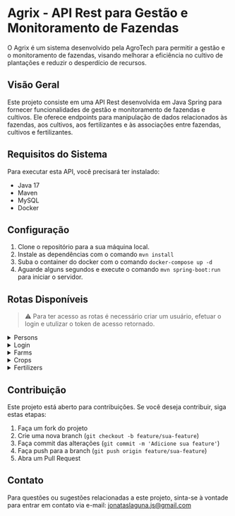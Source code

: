 # Agrix - API Rest para Gestão e Monitoramento de Fazendas

O Agrix é um sistema desenvolvido pela AgroTech para permitir a gestão e o monitoramento de fazendas, visando melhorar a eficiência no cultivo de plantações e reduzir o desperdício de recursos.

## Visão Geral

Este projeto consiste em uma API Rest desenvolvida em Java Spring para fornecer funcionalidades de gestão e monitoramento de fazendas e cultivos. Ele oferece endpoints para manipulação de dados relacionados às fazendas, aos cultivos, aos fertilizantes e às associações entre fazendas, cultivos e fertilizantes.

## Requisitos do Sistema

Para executar esta API, você precisará ter instalado:

- Java 17
- Maven
- MySQL
- Docker

## Configuração

1. Clone o repositório para a sua máquina local.
2. Instale as dependências com o comando `mvn install`
4. Suba o container do docker com o comando `docker-compose up -d`
5. Aguarde alguns segundos e execute o comando `mvn spring-boot:run` para iniciar o servidor.

## Rotas Disponíveis

> ⚠️  Para ter acesso as rotas é necessário criar um usuário, efetuar o login e utulizar o token de acesso retornado.

<details>
  
<summary>Persons</summary>
  
#### Criar Usuário:

- Endpoint: `POST /persons`
- **Exemplo de requisição:**

  ```json
  {
    "username": "hari_seldon",
    "password": "12069",
    "role": "ADMIN"
  }
  ```
- **Exemplo de resposta:**

   ```json
   {
     "id": 2,
     "username": "hari_seldon",
     "password": "12069",
     "role": "ADMIN"
   }
   
</details>

<details>
  
<summary>Login</summary>

- Endpoint: `POST /auth/login`
- **Exemplo de requisição:**

  ```json
   {
     "username": "hari_seldon",
     "password": "12069"
   }
  ```
- **Exemplo de resposta:**

  ```json
  {
    "token": "eyJhbGciOiJIUzI1NiIsInR5cCI6IkpXVCJ9.eyJzdWIiOiJoYXJ..."
  }
  ```
  
  
</details>

<details>
<summary>Farms</summary>
  
#### Criar Fazenda:

- Endpoint: `POST /farms`
- **Exemplo de requisição:**
  
  ```json
  {
    "name": "Fazendinha",
    "size": 5
  }
  ```

- **Exemplo de resposta:**

  ```json
  {
    "id": 1,
    "name": "Fazendinha",
    "size": 5
  }

  ```
#### Listar Fazendas:

  - Endpoint: `GET /farms`
  - **Exemplo de resposta:**

    ```json
    [
      {
        "id": 1,
        "name": "Fazendinha",
        "size": 5.0
      },
      {
        "id": 2,
        "name": "Fazenda do Júlio",
        "size": 2.5
      }
    ]
    ```

#### Encontrar Fazenda Por ID:

  - Endpoint: `GET /farms/{id}`
  - **Exemplo de resposta:**

    ```json
    {
      "id": 3,
      "name": "My Cabbages!",
      "size": 3.49
    }
    ```
#### Listar Cultivos de uma Fazenda:

  - Endpoint: `GET /farms/{farmId}/crops`
  - **Exemplo de resposta: (para `/farms/1/crops`)**

    ```json
    [
      {
        "id": 1,
        "name": "Couve-flor",
        "plantedArea": 5.43,
        "plantedDate": "2022-12-05",
        "harvestDate": "2023-06-08",
        "farmId": 1
      },
      {
        "id": 2,
        "name": "Alface",
        "plantedArea": 21.3,
        "plantedDate": "2022-02-15",
        "harvestDate": "2023-02-20",
        "farmId": 1
      }
    ]
    ```
</details>

<details>
<summary>Crops</summary>

#### Criar Cultivo:

  - Endpoint: `POST /farms/{farmId}/crops`
  - **Exemplo de requisição:**

    ```json
    {
      "name": "Couve-flor",
      "plantedArea": 5.43,
      "plantedDate": "2022-12-05",
      "harvestDate": "2023-06-08"
    }
    ```

 - **Exemplo de resposta:**

    ```json
    {
      "id": 1,
      "name": "Couve-flor",
      "plantedArea": 5.43,
      "plantedDate": "2022-12-05",
      "harvestDate": "2023-06-08",
      "farmId": 1
    }
    ```
    
#### Encontrar Cultivo Por ID:

   - Endpoint: `GET /crops/{id}`
   - **Exemplo de resposta: (para `/crops/3`)**

	   ```json
	   {
	     "id": 3,
	     "name": "Tomate",
	     "plantedArea": 1.9,
	     "plantedDate": "2023-05-22",
	     "harvestDate": "2024-01-10",
	     "farmId": 2
	   }
	   ```

#### Pesquisar Cultivos por Intervalo de Datas:

  - Endpoint: `GET /crops/search?start={startDate}&end={endDate}`
  - Exemplo de resposta: (para /crops/search?start=2023-01-07&end=2024-01-10)

    ```json
    [
      {
        "id": 1,
        "name": "Couve-flor",
        "plantedArea": 5.43,
        "plantedDate": "2022-02-15",
        "harvestDate": "2023-02-20",
        "farmId": 1
      },
      {
        "id": 3,
        "name": "Tomate",
        "plantedArea": 1.9,
        "plantedDate": "2023-05-22",
        "harvestDate": "2024-01-10",
        "farmId": 2
      }
    ]
    ```
</details>

<details>
<summary>Fertilizers</summary>

#### Criar Fertilizante:

   - Endpoint: `POST /fertilizers`
   - **Exemplo de requisição:**

	  ```json
	  {
	    "name": "Compostagem",
	    "brand": "Feita em casa",
	    "composition": "Restos de alimentos"
	  }
	  ```

   - **Exemplo de resposta:**

	   ```json
	    {
	      "id": 1,
	      "name": "Compostagem",
	      "brand": "Feita em casa",
	      "composition": "Restos de alimentos"
	    }
	   ```

#### Listar Fertilizantes:

  - Endpoint: `GET /fertilizers`
  - **Exemplo de resposta:**

	   ```json
	    [
	      {
	        "id": 1,
	        "name": "Compostagem",
	        "brand": "Feita em casa",
	        "composition": "Restos de alimentos"
	      },
	      {
	        "id": 2,
	        "name": "Húmus",
	        "brand": "Feito pelas minhocas",
	        "composition": "Muitos nutrientes"
	      }
	    [
	   ```
</details>

## Contribuição

Este projeto está aberto para contribuições. Se você deseja contribuir, siga estas etapas:

1. Faça um fork do projeto
2. Crie uma nova branch (`git checkout -b feature/sua-feature`)
3. Faça commit das alterações (`git commit -m 'Adicione sua feature'`)
4. Faça push para a branch (`git push origin feature/sua-feature`)
5. Abra um Pull Request

## Contato

Para questões ou sugestões relacionadas a este projeto, sinta-se à vontade para entrar em contato via e-mail: [jonataslaguna.js@gmail.com](mailto:jonataslaguna.js@gmail.com)

